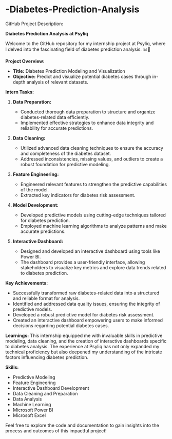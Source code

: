 # -Diabetes-Prediction-Analysis
GitHub Project Description:

**Diabetes Prediction Analysis at Psyliq**

Welcome to the GitHub repository for my internship project at Psyliq, where I delved into the fascinating field of diabetes prediction analysis. 📊💉

**Project Overview:**
- **Title:** Diabetes Prediction Modeling and Visualization
- **Objective:** Predict and visualize potential diabetes cases through in-depth analysis of relevant datasets.

**Intern Tasks:**
1. **Data Preparation:**
   - Conducted thorough data preparation to structure and organize diabetes-related data efficiently.
   - Implemented effective strategies to enhance data integrity and reliability for accurate predictions.

2. **Data Cleaning:**
   - Utilized advanced data cleaning techniques to ensure the accuracy and completeness of the diabetes dataset.
   - Addressed inconsistencies, missing values, and outliers to create a robust foundation for predictive modeling.

3. **Feature Engineering:**
   - Engineered relevant features to strengthen the predictive capabilities of the model.
   - Extracted key indicators for diabetes risk assessment.

4. **Model Development:**
   - Developed predictive models using cutting-edge techniques tailored for diabetes prediction.
   - Employed machine learning algorithms to analyze patterns and make accurate predictions.

5. **Interactive Dashboard:**
   - Designed and developed an interactive dashboard using tools like Power BI.
   - The dashboard provides a user-friendly interface, allowing stakeholders to visualize key metrics and explore data trends related to diabetes prediction.

**Key Achievements:**
- Successfully transformed raw diabetes-related data into a structured and reliable format for analysis.
- Identified and addressed data quality issues, ensuring the integrity of predictive models.
- Developed a robust predictive model for diabetes risk assessment.
- Created an interactive dashboard empowering users to make informed decisions regarding potential diabetes cases.

**Learnings:**
This internship equipped me with invaluable skills in predictive modeling, data cleaning, and the creation of interactive dashboards specific to diabetes analysis. The experience at Psyliq has not only expanded my technical proficiency but also deepened my understanding of the intricate factors influencing diabetes prediction.

**Skills:**
- Predictive Modeling
- Feature Engineering
- Interactive Dashboard Development
- Data Cleaning and Preparation
- Data Analysis
- Machine Learning
- Microsoft Power BI
- Microsoft Excel

Feel free to explore the code and documentation to gain insights into the process and outcomes of this impactful project!
